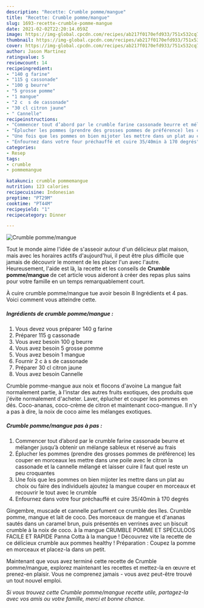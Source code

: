 ```yaml
---
description: "Recette: Crumble pomme/mangue"
title: "Recette: Crumble pomme/mangue"
slug: 1693-recette-crumble-pomme-mangue
date: 2021-02-02T22:20:14.059Z
image: https://img-global.cpcdn.com/recipes/ab217f0170efd933/751x532cq70/crumble-pommemangue-photo-principale-de-la-recette.jpg
thumbnail: https://img-global.cpcdn.com/recipes/ab217f0170efd933/751x532cq70/crumble-pommemangue-photo-principale-de-la-recette.jpg
cover: https://img-global.cpcdn.com/recipes/ab217f0170efd933/751x532cq70/crumble-pommemangue-photo-principale-de-la-recette.jpg
author: Jason Martinez
ratingvalue: 5
reviewcount: 14
recipeingredient:
- "140 g farine"
- "115 g cassonade"
- "100 g beurre"
- "5 grosse pomme"
- "1 mangue"
- "2 c  s de cassonade"
- "30 cl citron jaune"
- " Cannelle"
recipeinstructions:
- "Commencer tout d’abord par le crumble farine cassonade beurre et mélanger jusqu’à obtenir un mélange sableux et réservé au frais"
- "Éplucher les pommes (prendre des grosses pommes de préférence) les couper en morceaux les mettre dans une poile avec le citron la cassonade et la cannelle mélangé et laisser cuire il faut quel reste un peu croquantes"
- "Une fois que les pommes on bien mijoter les mettre dans un plat au choix ou faire des individuels ajoutez la mangue couper en morceaux et recouvrir le tout avec le crumble"
- "Enfournez dans votre four préchauffé et cuire 35/40min à 170 degrés"
categories:
- Resep
tags:
- crumble
- pommemangue

katakunci: crumble pommemangue 
nutrition: 123 calories
recipecuisine: Indonesian
preptime: "PT29M"
cooktime: "PT44M"
recipeyield: "1"
recipecategory: Dinner

---
```



![Crumble pomme/mangue](https://img-global.cpcdn.com/recipes/ab217f0170efd933/751x532cq70/crumble-pommemangue-photo-principale-de-la-recette.jpg)

Tout le monde aime l'idée de s'asseoir autour d'un délicieux plat maison, mais avec les horaires actifs d'aujourd'hui, il peut être plus difficile que jamais de découvrir le moment de les placer l'un avec l'autre. Heureusement, l'aide est là, la recette et les conseils de <strong> Crumble pomme/mangue </strong> de cet article vous aideront à créer des repas plus sains pour votre famille en un temps remarquablement court.

<!--inarticleads1-->

À cuire crumble pomme/mangue tue avoir besoin 8 Ingrédients et 4 pas. Voici comment vous atteindre cette.

##### Ingrédients de crumble pomme/mangue :

1. Vous devez vous préparer 140 g farine
1. Préparer 115 g cassonade
1. Vous avez besoin 100 g beurre
1. Vous avez besoin 5 grosse pomme
1. Vous avez besoin 1 mangue
1. Fournir 2 c à s de cassonade
1. Préparer 30 cl citron jaune
1. Vous avez besoin  Cannelle


Crumble pomme-mangue aux noix et flocons d&#39;avoine La mangue fait normalement partie, à l&#39;instar des autres fruits exotiques, des produits que j&#39;évite normalement d&#39;acheter. Laver, éplucher et couper les pommes en dés. Coco-ananas, coco-crème de citron et maintenant coco-mangue. Il n&#39;y a pas à dire, la noix de coco aime les mélanges exotiques. 

<!--inarticleads2-->

##### Crumble pomme/mangue pas à pas :

1. Commencer tout d’abord par le crumble farine cassonade beurre et mélanger jusqu’à obtenir un mélange sableux et réservé au frais
1. Éplucher les pommes (prendre des grosses pommes de préférence) les couper en morceaux les mettre dans une poile avec le citron la cassonade et la cannelle mélangé et laisser cuire il faut quel reste un peu croquantes
1. Une fois que les pommes on bien mijoter les mettre dans un plat au choix ou faire des individuels ajoutez la mangue couper en morceaux et recouvrir le tout avec le crumble
1. Enfournez dans votre four préchauffé et cuire 35/40min à 170 degrés


Gingembre, muscade et cannelle parfument ce crumble des îles. Crumble pomme, mangue et lait de coco. Des morceaux de mangue et d&#39;ananas sautés dans un caramel brun, puis présentés en verrines avec un biscuit crumble à la noix de coco. à la mangue CRUMBLE POMME ET SPÉCULOOS FACILE ET RAPIDE Panna Cotta à la mangue ! Découvrez vite la recette de ce délicieux crumble aux pommes healthy ! Préparation : Coupez la pomme en morceaux et placez-la dans un petit. 

<!--inarticleads1-->

<p>
Maintenant que vous avez terminé cette recette de Crumble pomme/mangue, explorez maintenant les recettes et mettez-la en œuvre et prenez-en plaisir. Vous ne comprenez jamais - vous avez peut-être trouvé un tout nouvel emploi.
</p>

<p>
<i>Si vous trouvez cette Crumble pomme/mangue recette utile, partagez-la avec vos amis ou votre famille, merci et bonne chance.</i>
</p>
